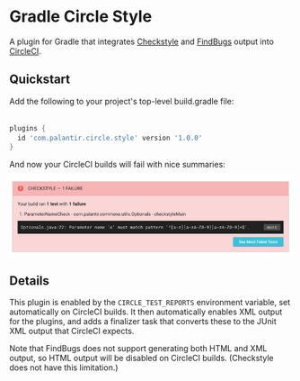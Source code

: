 Gradle Circle Style
===================

A plugin for Gradle that integrates [Checkstyle] and [FindBugs] output into [CircleCI].

[Checkstyle]: https://docs.gradle.org/current/userguide/checkstyle_plugin.html
[CircleCI]: https://circleci.com/
[FindBugs]: https://docs.gradle.org/current/userguide/findbugs_plugin.html

Quickstart
----------

Add the following to your project's top-level build.gradle file:

```gradle

plugins {
  id 'com.palantir.circle.style' version '1.0.0'
}
```

And now your CircleCI builds will fail with nice summaries:

![CHECKSTYLE — 1 FAILURE](images/checkstyle-circle-failure.png?raw=true "CircleCI failure image")

Details
-------

This plugin is enabled by the `CIRCLE_TEST_REPORTS` environment variable, set automatically on CircleCI builds. It then automatically enables XML output for the plugins, and adds a finalizer task that converts these to the JUnit XML output that CircleCI expects.

Note that FindBugs does not support generating both HTML and XML output, so HTML output will be disabled on CircleCI builds. (Checkstyle does not have this limitation.)
